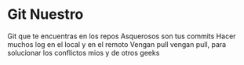 # Git Nuestro

Git que te encuentras en los repos
Asquerosos son tus commits
Hacer muchos log en el local y
en el remoto
Vengan pull vengan pull, para 
solucionar los conflictos mios y
de otros geeks


